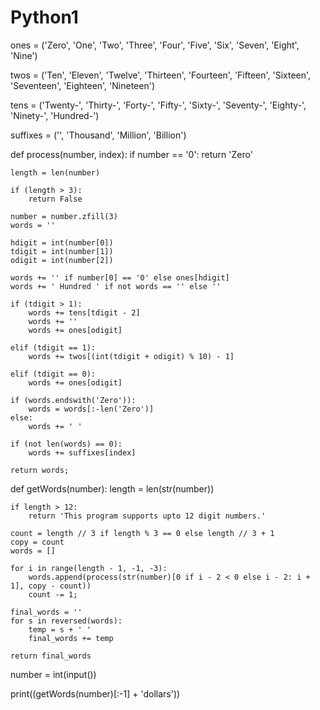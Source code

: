 # Python1


ones = ('Zero', 'One', 'Two', 'Three', 'Four', 'Five', 'Six', 'Seven', 'Eight', 'Nine')

twos = ('Ten', 'Eleven', 'Twelve', 'Thirteen', 'Fourteen', 'Fifteen', 'Sixteen', 'Seventeen', 'Eighteen', 'Nineteen')

tens = ('Twenty-', 'Thirty-', 'Forty-', 'Fifty-', 'Sixty-', 'Seventy-', 'Eighty-', 'Ninety-', 'Hundred-')

suffixes = ('', 'Thousand', 'Million', 'Billion')


def process(number, index):
    if number == '0':
        return 'Zero'

    length = len(number)

    if (length > 3):
        return False

    number = number.zfill(3)
    words = ''

    hdigit = int(number[0])
    tdigit = int(number[1])
    odigit = int(number[2])

    words += '' if number[0] == '0' else ones[hdigit]
    words += ' Hundred ' if not words == '' else ''

    if (tdigit > 1):
        words += tens[tdigit - 2]
        words += ''
        words += ones[odigit]

    elif (tdigit == 1):
        words += twos[(int(tdigit + odigit) % 10) - 1]

    elif (tdigit == 0):
        words += ones[odigit]

    if (words.endswith('Zero')):
        words = words[:-len('Zero')]
    else:
        words += ' '

    if (not len(words) == 0):
        words += suffixes[index]

    return words;


def getWords(number):
    length = len(str(number))

    if length > 12:
        return 'This program supports upto 12 digit numbers.'

    count = length // 3 if length % 3 == 0 else length // 3 + 1
    copy = count
    words = []

    for i in range(length - 1, -1, -3):
        words.append(process(str(number)[0 if i - 2 < 0 else i - 2: i + 1], copy - count))
        count -= 1;

    final_words = ''
    for s in reversed(words):
        temp = s + ' '
        final_words += temp

    return final_words

number = int(input())

print((getWords(number)[:-1] + 'dollars'))
